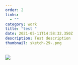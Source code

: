 ```yaml
---
order: 2
links:
  - ""
category: work
title: "test "
date: 2021-05-11T14:58:32.350Z
description: Test description
thumbnail: sketch-29-.png
---
```

![](sketch-29-.png)